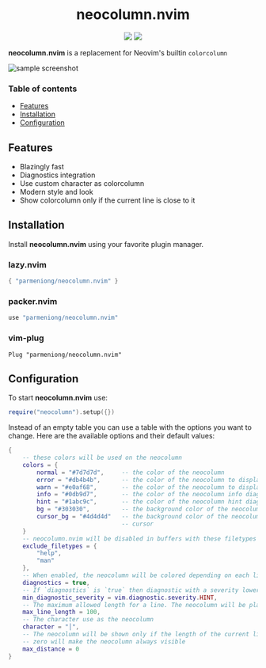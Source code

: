 <div align="center">
    <h1>neocolumn.nvim</h1>
    <img src="https://img.shields.io/badge/version-v2.2.2-8A2BE2" />
    <img src="https://img.shields.io/badge/license-MIT-blue" />
</div>

**neocolumn.nvim** is a replacement for Neovim's builtin `colorcolumn`

![sample screenshot](
    https://github.com/user-attachments/assets/5a6bd46b-2aba-4b2e-b599-21ee7b8d8ead
)

### Table of contents

* [Features](#features)
* [Installation](#installation)
* [Configuration](#configuration)

## Features

* Blazingly fast
* Diagnostics integration
* Use custom character as colorcolumn
* Modern style and look
* Show colorcolumn only if the current line is close to it

## Installation

Install **neocolumn.nvim** using your favorite plugin manager.

### lazy.nvim

```lua
{ "parmeniong/neocolumn.nvim" }
```

### packer.nvim

```lua
use "parmeniong/neocolumn.nvim"
```

### vim-plug

```vim
Plug "parmeniong/neocolumn.nvim"
```

## Configuration

To start **neocolumn.nvim** use:

```lua
require("neocolumn").setup({})
```

Instead of an empty table you can use a table with the options you want to change.
Here are the available options and their default values:

```lua
{
    -- these colors will be used on the neocolumn
    colors = {
        normal = "#7d7d7d",     -- the color of the neocolumn
        error = "#db4b4b",      -- the color of the neocolumn to display errors
        warn = "#e0af68",       -- the color of the neocolumn to display warnings
        info = "#0db9d7",       -- the color of the neocolumn info diagnostics
        hint = "#1abc9c",       -- the color of the neocolumn hint diagnostics
        bg = "#303030",         -- the background color of the neocolumn
        cursor_bg = "#4d4d4d"   -- the background color of the neocolumn on the same line as the
                                -- cursor
    }
    -- neocolumn.nvim will be disabled in buffers with these filetypes
    exclude_filetypes = {
        "help",
        "man"
    },
    -- When enabled, the neocolumn will be colored depending on each line's diagnostics
    diagnostics = true,
    -- If `diagnostics` is `true` then diagnostic with a severity lower than this will be ignored
    min_diagnostic_severity = vim.diagnostic.severity.HINT,
    -- The maximum allowed length for a line. The neocolumn will be placed one column to the right
    max_line_length = 100,
    -- The character use as the neocolumn
    character = "│",
    -- The neocolumn will be shown only if the length of the current line is this close to it
    -- zero will make the neocolumn always visible
    max_distance = 0
}
```
